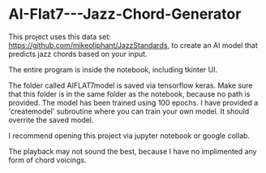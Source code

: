 # AI-Flat7---Jazz-Chord-Generator
This project uses this data set: https://github.com/mikeoliphant/JazzStandards, to create an AI model that predicts jazz chords based on your input.

The entire program is inside the notebook, including tkinter UI.

The folder called AIFLAT7model is saved via tensorflow keras. Make sure that this folder is in the same folder as the notebook, because no path is provided.
The model has been trained using 100 epochs. I have provided a 'createmodel' subroutine where you can train your own model. It should overrite the saved model.

I recommend opening this project via jupyter notebook or google collab.

The playback may not sound the best, because I have no implimented any form of chord voicings.
